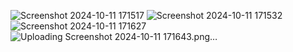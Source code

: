 ![Screenshot 2024-10-11 171517](https://github.com/user-attachments/assets/652a2b59-306e-4fef-ac6b-14671696116e)
![Screenshot 2024-10-11 171532](https://github.com/user-attachments/assets/e225bd7f-9d11-41fb-b4a1-ace98be2bb29)
![Screenshot 2024-10-11 171627](https://github.com/user-attachments/assets/4608b01a-2ac6-4d60-aaa3-7e72b8e34904)
![Uploading Screenshot 2024-10-11 171643.png…]()



